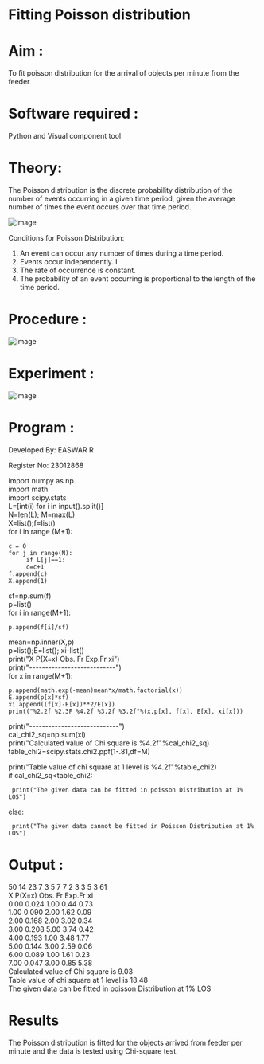 # Fitting Poisson  distribution
# Aim : 

To fit poisson distribution for the arrival of objects per minute from the feeder

# Software required :  

Python and Visual component tool

# Theory:

The Poisson distribution is the discrete probability distribution of the number of events occurring in a given time period, given the average number of times the event occurs over that time period.

![image](https://user-images.githubusercontent.com/104613195/166248326-fd042076-8b0b-40c4-8b11-1d8e8fcb74db.png)

 Conditions for Poisson Distribution:

1. An event can occur any number of times during a time period.
2. Events occur independently. I
3. The rate of occurrence is constant.
4. The probability of an event occurring is proportional to the length of the time period. 
 
# Procedure :

![image](https://user-images.githubusercontent.com/104613195/166251988-d0c53205-6080-4f7b-ae4c-398178586637.png)

# Experiment :

![image](https://user-images.githubusercontent.com/103921593/230282876-f4a5afbf-cac1-4648-a1b0-c78840638a8e.png)

# Program :
Developed By: EASWAR R

Register No: 23012868

import numpy as np.    
import math      
import scipy.stats      
L=[int(i) for i in input().split()]     
N=len(L); M=max(L)     
X=list();f=list()     
for i in range (M+1):     

    c = 0      
    for j in range(N):    
         if L[j]==1:     
         c=c+1     
    f.append(c)     
    X.append(1)     
sf=np.sum(f)         
p=list()     
for i in range(M+1):  

    p.append(f[i]/sf)     
mean=np.inner(X,p)     
p=list();E=list(); xi-list()      
print("X P(X=x) Obs. Fr Exp.Fr xi")      
print("---------------------------")      
for x in range(M+1):       

    p.append(math.exp(-mean)mean*x/math.factorial(x))      
    E.append(p[x]*sf)      
    xi.append((f[x]-E[x])**2/E[x])     
    print("%2.2f %2.3F %4.2f %3.2f %3.2f"%(x,p[x], f[x], E[x], xi[x]))      
print("----------------------------")       
cal_chi2_sq=np.sum(xi)      
print("Calculated value of Chi square is %4.2f"%cal_chi2_sq)      
table_chi2=scipy.stats.chi2.ppf(1-.81,df=M)      

print("Table value of chỉ square at 1 level is %4.2f"%table_chi2)      
if cal_chi2_sq<table_chi2:   

     print("The given data can be fitted in poisson Distribution at 1% LOS")  

else:     

     print("The given data cannot be fitted in Poisson Distribution at 1% LOS")      


# Output : 
50 14 23 7 3 5 7 7 2 3 3 5 3 61    
X P(X=x) Obs. Fr Exp.Fr xi    
0.00 0.024 1.00 0.44 0.73     
1.00 0.090 2.00 1.62 0.09    
2.00 0.168 2.00 3.02 0.34    
3.00 0.208 5.00 3.74 0.42    
4.00 0.193 1.00 3.48 1.77    
5.00 0.144 3.00 2.59 0.06   
6.00 0.089 1.00 1.61 0.23     
7.00 0.047 3.00 0.85 5.38   
Calculated value of Chi square is 9.03    
Table value of chi square at 1 level is 18.48     
The given data can be fitted in poisson Distribution at 1% LOS    


# Results

The Poisson distribution is fitted for the objects arrived from feeder per minute and the data is tested using Chi-square test. 
 
